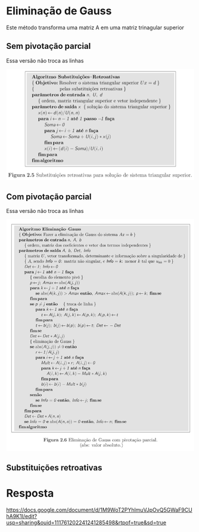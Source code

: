 # Eliminação de Gauss 
Este método transforma uma matriz A em uma matriz trinagular superior 

## Sem pivotação parcial
Essa versão não troca as linhas

![imagem do psedo-código](Figura_2.5.jpg)

## Com pivotação parcial
Essa versão não troca as linhas

![imagem do psedo-código](Figura_2.6.jpg)

## Substituições retroativas


# Resposta
https://docs.google.com/document/d/1M9WoT2PYhlmuVJpOvQ5GWaF9CUhA9K1I/edit?usp=sharing&ouid=111761202241241285498&rtpof=true&sd=true
